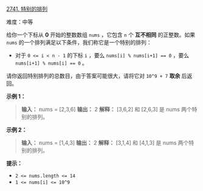 [2741\. 特别的排列](https://leetcode.cn/problems/special-permutations/)

难度：中等

给你一个下标从 **0** 开始的整数数组 `nums` ，它包含 `n` 个 **互不相同** 的正整数。如果 `nums` 的一个排列满足以下条件，我们称它是一个特别的排列：

- 对于 `0 <= i < n - 1` 的下标 `i` ，要么 `nums[i] % nums[i+1] == 0` ，要么 `nums[i+1] % nums[i] == 0` 。

请你返回特别排列的总数目，由于答案可能很大，请将它对 `10^9 + 7` **取余** 后返回。

**示例 1：**

> **输入：** nums = [2,3,6]
> **输出：** 2
> **解释：** [3,6,2] 和 [2,6,3] 是 nums 两个特别的排列。

**示例 2：**

> **输入：** nums = [1,4,3]
> **输出：** 2
> **解释：** [3,1,4] 和 [4,1,3] 是 nums 两个特别的排列。

**提示：**

- `2 <= nums.length <= 14`
- `1 <= nums[i] <= 10^9`
